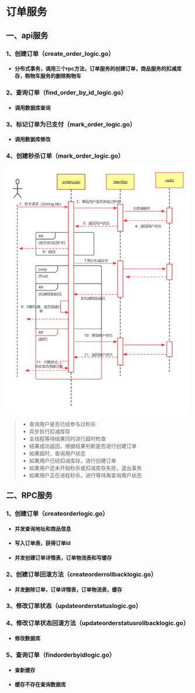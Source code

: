 # 订单服务

## 一、api服务

### 1、创建订单（create_order_logic.go）

- #### 分布式事务，调用三个rpc方法，订单服务的创建订单，商品服务的扣减库存，购物车服务的删除购物车

### 2、查询订单（find_order_by_id_logic.go）

- #### 调用数据库查询

### 3、标记订单为已支付（mark_order_logic.go）

- #### 调用数据库修改

### 4、创建秒杀订单（mark_order_logic.go）
![](../../img/秒杀商品时序图.jpg)
> - 查询用户是否已经参与过秒杀
> - 异步执行扣减库存
> - 主线程等待结果同时进行超时检查
> - 结果成功返回，根据结果判断是否进行创建订单
> - 如果超时，查询用户状态
> - 如果用户已经扣减库存，进行创建订单
> - 如果用户还未开始秒杀或扣减库存失败，退出事务
> - 如果用户正在进程秒杀，进行等待再查询用户状态

## 二、RPC服务

### 1、创建订单（createorderlogic.go）

- #### 并发查询地址和商品信息

- #### 写入订单表，获得订单Id

- #### 并发创建订单详情表，订单物流表和写缓存

### 2、创建订单回滚方法（createorderrollbacklogic.go）

- #### 并发删除订单，订单详情表，订单物流表，缓存

### 3、修改订单状态（updateorderstatuslogic.go）

### 4、修改订单状态回滚方法（updateorderstatusrollbacklogic.go）

- #### 修改数据库

### 5、查询订单（findorderbyidlogic.go）

- #### 查新缓存

- #### 缓存不存在查询数据库